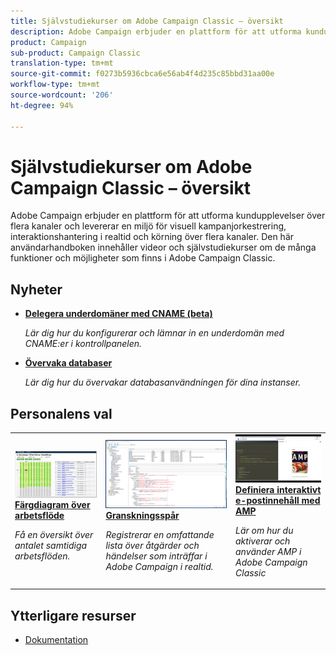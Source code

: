 ```yaml
---
title: Självstudiekurser om Adobe Campaign Classic – översikt
description: Adobe Campaign erbjuder en plattform för att utforma kundupplevelser över flera kanaler och levererar en miljö för visuell kampanjorkestrering, interaktionshantering i realtid och körning över flera kanaler. Den här användarhandboken innehåller videor och självstudiekurser om de många funktioner och möjligheter som finns i Adobe Campaign Standard.
product: Campaign
sub-product: Campaign Classic
translation-type: tm+mt
source-git-commit: f0273b5936cbca6e56ab4f4d235c85bbd31aa00e
workflow-type: tm+mt
source-wordcount: '206'
ht-degree: 94%

---
```



# Självstudiekurser om Adobe Campaign Classic – översikt

Adobe Campaign erbjuder en plattform för att utforma kundupplevelser över flera kanaler och levererar en miljö för visuell kampanjorkestrering, interaktionshantering i realtid och körning över flera kanaler. Den här användarhandboken innehåller videor och självstudiekurser om de många funktioner och möjligheter som finns i Adobe Campaign Classic.

## Nyheter

* **[Delegera underdomäner med CNAME (beta)](/help/control-panel-tutorials/subdomains-and-certificates/delegating-subdomains-using-cname.md)**

   *Lär dig hur du konfigurerar och lämnar in en underdomän med CNAME:er i kontrollpanelen.*

* **[Övervaka databaser](/help/control-panel-tutorials/performance-monitoring/monitoring-databases.md)**

   *Lär dig hur du övervakar databasanvändningen för dina instanser.*

## Personalens val

<table>
<tr>
  <td>
    <a href="./monitoring-campaign-classic/workflow-heatmap.md">
      <img alt="Färgdiagram över arbetsflöde (video)" src="./assets/workflow-heatmap.png"/>
    </a>
    <div>
      <a href="./monitoring-campaign-classic/workflow-heatmap.md">
    <strong>Färgdiagram över arbetsflöde</strong>
    </a>
    </div>
    <p>
    <em>Få en översikt över antalet samtidiga arbetsflöden.</em>
    <p>
  </td>
   <td>
    <a href="./monitoring-campaign-classic/audit-trail.md">
      <img alt="Granskningsspår (video)" src="./assets/acc-audit-trail-thumb.png" />
    </a>
    <div>
      <a href="./monitoring-campaign-classic/audit-trail.md">
    <strong>Granskningsspår</strong>
    </a>
    </div> 
    <p>
    <em>Registrerar en omfattande lista över åtgärder och händelser som inträffar i Adobe Campaign i realtid.</em>
    <p>
  </td>
  <td>
    <a href="./sending-messages/email-channel/defining-interactive-email-content-with-amp.md">
      <img alt="Definiera interaktivt e-postinnehåll med AMP (video)" src="./assets/29940.png" />
    </a>
    <div>
      <a href="./sending-messages/email-channel/defining-interactive-email-content-with-amp.md">
    <strong>Definiera interaktivt e-postinnehåll med AMP</strong>
    </a>
    </div>
    <p>
    <em>Lär om hur du aktiverar och använder AMP i Adobe Campaign Classic </em>
    <p>
  </td>
</tr>
</table>

## Ytterligare resurser

* [Dokumentation](https://docs.adobe.com/content/help/sv-SE/campaign-classic/using/getting-started/starting-with-adobe-campaign/about-adobe-campaign-classic.html)

